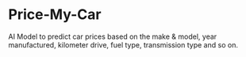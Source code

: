 # Price-My-Car
AI Model to predict car prices based on the make &amp; model, year manufactured, kilometer drive, fuel type, transmission type and so on.
